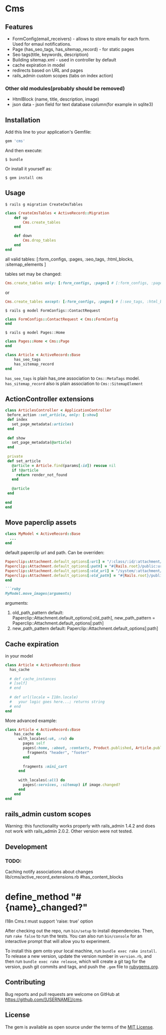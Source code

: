 # Cms

## Features
* FormConfig(email_receivers) - allows to store emails for each form. Used for emaul notifications.
* Page (has_seo_tags, has_sitemap_record) - for static pages
* Seo tags(title, keywords, description)
* Building sitemap.xml - used in controller by default
* cache expiration in model
* redirects based on URL and pages
* rails_admin custom scopes (tabs on index action)

### Other old modules(probably should be removed)
* HtmlBlock (name, title, description, image)
* json data - json field for text database column(for example in sqlite3)

## Installation


Add this line to your application's Gemfile:

```ruby
gem 'cms'
```

And then execute:

    $ bundle

Or install it yourself as:

    $ gem install cms

## Usage

    $ rails g migration CreateCmsTables

```ruby
class CreateCmsTables < ActiveRecord::Migration
    def up
        Cms.create_tables
    end

    def down
        Cms.drop_tables
    end
end
```

all valid tables:  [:form_configs, :pages, :seo_tags, :html_blocks, :sitemap_elements ]

tables set may be changed:
```ruby
Cms.create_tables only: [:form_configs, :pages] # [:form_configs, :pages]
```
or
```ruby
Cms.create_tables except: [:form_configs, :pages] # [:seo_tags, :html_blocks, :sitemap_elements]
```
    $ rails g model FormConfigs::ContactRequest
```ruby
class FormConfigs::ContactRequest < Cms::FormConfig
end
```

    $ rails g model Pages::Home

```ruby
class Pages::Home < Cms::Page
end
```

```ruby
class Article < ActiveRecord::Base
    has_seo_tags
    has_sitemap_record
end
```

`has_seo_tags` is plain has_one association to `Cms::MetaTags` model.
`has_sitemap_record` also is plain association to `Cms::SitemapElement`

## ActionController extensions
```ruby
class ArticlesController < ApplicationController
 before_action :set_article, only: [:show]
 def index
   set_page_metadata(:articles)
 end
 
 def show
   set_page_metadata(@article)
 end
 
 private
 def set_article
   @article = Article.find(params[:id]) rescue nil
   if !@article
     return render_not_found
   end
   
   @article
 end
 
end
end
```

## Move paperclip assets
```ruby
class MyModel < ActiveRecord::Base
  ...
end
```
default paperclip url and path. Can be overriden:
```ruby
Paperclip::Attachment.default_options[:url] = "/:class/:id/:attachment/:style/:basename.:extension"
Paperclip::Attachment.default_options[:path] = "#{Rails.root}/public:url"
Paperclip::Attachment.default_options[:old_url] = "/system/:attachment/:id/:style/:basename.:extension"
Paperclip::Attachment.default_options[:old_path] = "#{Rails.root}/public#{Paperclip::Attachment.default_options[:old_url]}"
end

```ruby
MyModel.move_images(arguments)
```

arguments:
  1. old_path_pattern
    default: Paperclip::Attachment.default_options[:old_path], new_path_pattern = Paperclip::Attachment.default_options[:path]
  2. new_path_pattern
    default: Paperclip::Attachment.default_options[:path]
    
    
## Cache expiration
in your model
```ruby
class Article < ActiveRecord::Base
  has_cache
  
  # def cache_instances
  # [self]
  # end
  
  # def url(locale = I18n.locale)
  #   your logic goes here...; returns string
  # end
end
```

More advanced example:
```ruby
class Article < ActiveRecord::Base
    has_cache do
      with_locales(:uk, :ru) do
        pages self
        pages(:home, :about, :contacts, Product.published, Article.published) do
          fragments "header", "footer"
        end
        
        fragments :mini_cart
      end
    
      with_locales(:all) do
        pages(:services, :sitemap) if image.changed?
      end
    end
end
```

## rails_admin custom scopes
Warning: this functionality works properly with rails_admin 1.4.2 and does not work with rails_admin 2.0.2. Other version were not tested.

## Development

### TODO:
Caching
notify associations about changes
lib/cms/active_record_extensions.rb #has_content_blocks
# define_method "#{name}_changed?"

I18n Cms.t must support 'raise: true' option


After checking out the repo, run `bin/setup` to install dependencies. Then, run `rake false` to run the tests. You can also run `bin/console` for an interactive prompt that will allow you to experiment.

To install this gem onto your local machine, run `bundle exec rake install`. To release a new version, update the version number in `version.rb`, and then run `bundle exec rake release`, which will create a git tag for the version, push git commits and tags, and push the `.gem` file to [rubygems.org](https://rubygems.org).

## Contributing

Bug reports and pull requests are welcome on GitHub at https://github.com/[USERNAME]/cms.


## License

The gem is available as open source under the terms of the [MIT License](http://opensource.org/licenses/MIT).

